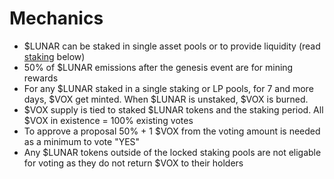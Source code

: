 # Mechanics

* $LUNAR can be staked in single asset pools or to provide liquidity (read [staking](./staking_liquidity_rewards.md) below)
* 50% of $LUNAR emissions after the genesis event are for mining rewards
* For any $LUNAR staked in a single staking or LP pools, for 7 and more days, $VOX get minted. When $LUNAR is unstaked, $VOX is burned.
* $VOX supply is tied to staked $LUNAR tokens and the staking period. All $VOX in existence = 100% existing votes
* To approve a proposal 50% + 1 $VOX from the voting amount is needed as a minimum to vote "YES"
* Any $LUNAR tokens outside of the locked staking pools are not eligable for voting as they do not return $VOX to their holders

